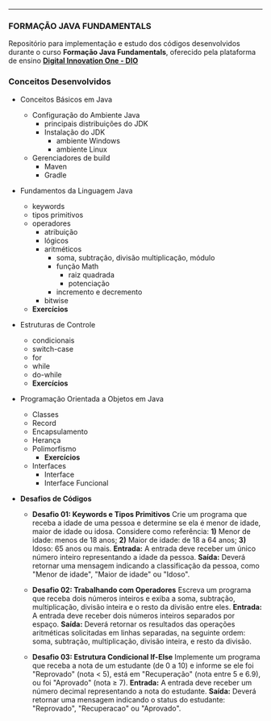 <hr>

### FORMAÇÃO JAVA FUNDAMENTALS

Repositório para implementação e estudo dos códigos desenvolvidos durante o curso **Formação Java Fundamentals**, oferecido pela plataforma de ensino [**Digital Innovation One - DIO**](https://www.dio.me)

### Conceitos Desenvolvidos

- Conceitos Básicos em Java
    - Configuração do Ambiente Java
        - principais distribuições do JDK
        - Instalação do JDK
            - ambiente Windows
            - ambiente Linux
    - Gerenciadores de build
        - Maven
        - Gradle
- Fundamentos da Linguagem Java
    - keywords
    - tipos primitivos
    - operadores
        - atribuição
        - lógicos
        - aritméticos
            - soma, subtração, divisão multiplicação, módulo
            - função Math
                - raiz quadrada
                - potenciação
            - incremento e decremento
        - bitwise
    - **Exercícios**
- Estruturas de Controle
    - condicionais
    - switch-case
    - for
    - while
    - do-while
    - **Exercícios**

- Programação Orientada a Objetos em Java
    - Classes
    - Record
    - Encapsulamento
    - Herança
    - Polimorfismo
        - **Exercícios**
    - Interfaces
        - Interface
        - Interface Funcional


- **Desafios de Códigos**

    - **Desafio 01: Keywords e Tipos Primitivos** Crie um programa que receba a idade de uma pessoa e determine se ela é menor de idade, maior de idade ou idosa. Considere como referência: **1)** Menor de idade: menos de 18 anos; **2)** Maior de idade: de 18 a 64 anos; **3)** Idoso: 65 anos ou mais. **Entrada:** A entrada deve receber um único número inteiro representando a idade da pessoa. **Saída:** Deverá retornar uma mensagem indicando a classificação da pessoa, como "Menor de idade", "Maior de idade" ou "Idoso".

    - **Desafio 02: Trabalhando com Operadores** Escreva um programa que receba dois números inteiros e exiba a soma, subtração, multiplicação, divisão inteira e o resto da divisão entre eles. **Entrada:** A entrada deve receber dois números inteiros separados por espaço. **Saída:** Deverá retornar os resultados das operações aritméticas solicitadas em linhas separadas, na seguinte ordem: soma, subtração, multiplicação, divisão inteira, e resto da divisão.

    - **Desafio 03: Estrutura Condicional If-Else** Implemente um programa que receba a nota de um estudante (de 0 a 10) e informe se ele foi "Reprovado" (nota < 5), está em "Recuperação" (nota entre 5 e 6.9), ou foi "Aprovado" (nota ≥ 7). **Entrada:** A entrada deve receber um número decimal representando a nota do estudante. **Saída:** Deverá retornar uma mensagem indicando o status do estudante: "Reprovado", "Recuperacao" ou "Aprovado".
